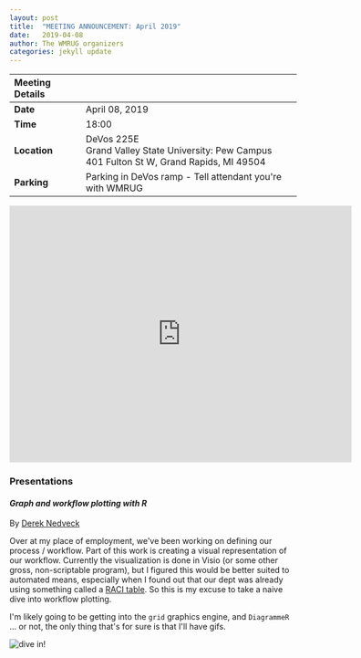 ```yaml
---
layout: post
title:  "MEETING ANNOUNCEMENT: April 2019"
date:   2019-04-08
author: The WMRUG organizers
categories: jekyll update
---
```


| Meeting Details           ||
|:-----------|:--------------|
|**Date**    |April 08, 2019 |
|**Time**    |18:00          |
|**Location**|DeVos 225E<br>Grand Valley State University: Pew Campus<br>401 Fulton St W, Grand Rapids, MI 49504|
|**Parking** |Parking in DeVos ramp - Tell attendant you're with WMRUG|

<iframe src="https://www.google.com/maps/embed?pb=!1m18!1m12!1m3!1d2919.6694818617298!2d-85.68195459790934!3d42.96416909777801!2m3!1f0!2f0!3f0!3m2!1i1024!2i768!4f13.1!3m3!1m2!1s0x0%3A0x0!2zNDLCsDU3JzUwLjMiTiA4NcKwNDAnNDcuOSJX!5e0!3m2!1sen!2sus!4v1521903747307" width="600" height="450" frameborder="0" style="border:0" allowfullscreen></iframe>

### Presentations

#### *Graph and workflow plotting with R*

By [Derek Nedveck](http://dnedveck.com)

Over at my place of employment, we've been working on defining our process / workflow. Part of this work is creating a visual representation of our workflow. Currently the visualization is done in Visio (or some other gross, non-scriptable program), but I figured this would be better suited to automated means, especially when I found out that our dept was already using something called a [RACI table](https://en.wikipedia.org/wiki/Responsibility_assignment_matrix). So this is my excuse to take a naive dive into workflow plotting.

I'm likely going to be getting into the `grid` graphics engine, and `DiagrammeR` ... or not, the only thing that's for sure is that I'll have gifs. 

![dive in!](https://media1.tenor.com/images/7bdb6c810161d825e50fb0c3fd7fa283/tenor.gif)

 
